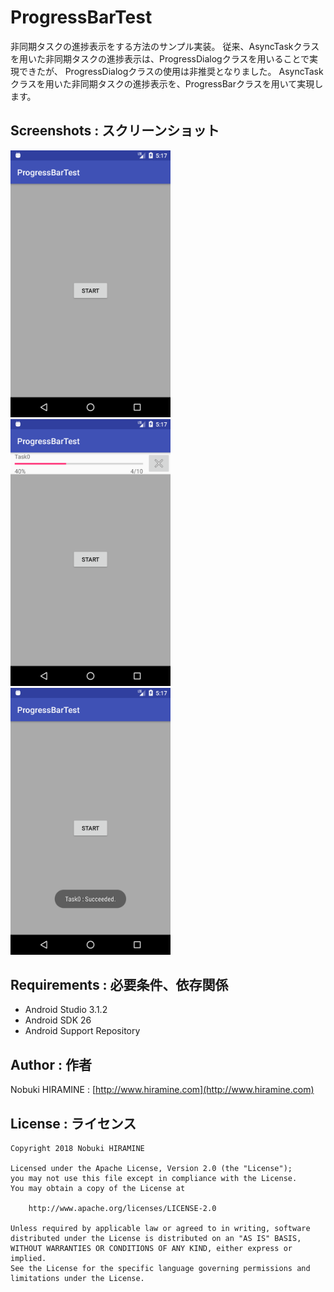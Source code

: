# ProgressBarTest
非同期タスクの進捗表示をする方法のサンプル実装。
従来、AsyncTaskクラスを用いた非同期タスクの進捗表示は、ProgressDialogクラスを用いることで実現できたが、
ProgressDialogクラスの使用は非推奨となりました。
AsyncTaskクラスを用いた非同期タスクの進捗表示を、ProgressBarクラスを用いて実現します。

## Screenshots : スクリーンショット
<img src="_images/Screenshot_01.png" width="256" alt="Screenshot"/> <img src="_images/Screenshot_02.png" width="256" alt="Screenshot"/> <img src="_images/Screenshot_03.png" width="256" alt="Screenshot"/>

## Requirements : 必要条件、依存関係
- Android Studio 3.1.2
- Android SDK 26
- Android Support Repository

## Author : 作者
Nobuki HIRAMINE : [http://www.hiramine.com](http://www.hiramine.com)

## License : ライセンス
```
Copyright 2018 Nobuki HIRAMINE

Licensed under the Apache License, Version 2.0 (the "License");
you may not use this file except in compliance with the License.
You may obtain a copy of the License at

    http://www.apache.org/licenses/LICENSE-2.0

Unless required by applicable law or agreed to in writing, software
distributed under the License is distributed on an "AS IS" BASIS,
WITHOUT WARRANTIES OR CONDITIONS OF ANY KIND, either express or implied.
See the License for the specific language governing permissions and
limitations under the License.
```
